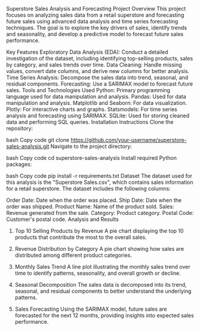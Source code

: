 Superstore Sales Analysis and Forecasting
Project Overview
This project focuses on analyzing sales data from a retail superstore and forecasting future sales using advanced data analysis and time series forecasting techniques. The goal is to explore the key drivers of sales, identify trends and seasonality, and develop a predictive model to forecast future sales performance.

Key Features
Exploratory Data Analysis (EDA): Conduct a detailed investigation of the dataset, including identifying top-selling products, sales by category, and sales trends over time.
Data Cleaning: Handle missing values, convert date columns, and derive new columns for better analysis.
Time Series Analysis: Decompose the sales data into trend, seasonal, and residual components.
Forecasting: Use a SARIMAX model to forecast future sales.
Tools and Technologies Used
Python: Primary programming language used for data manipulation and analysis.
Pandas: Used for data manipulation and analysis.
Matplotlib and Seaborn: For data visualization.
Plotly: For interactive charts and graphs.
Statsmodels: For time series analysis and forecasting using SARIMAX.
SQLite: Used for storing cleaned data and performing SQL queries.
Installation Instructions
Clone the repository:

bash
Copy code
git clone https://github.com/your-username/superstore-sales-analysis.git
Navigate to the project directory:

bash
Copy code
cd superstore-sales-analysis
Install required Python packages:

bash
Copy code
pip install -r requirements.txt
Dataset
The dataset used for this analysis is the "Superstore Sales.csv", which contains sales information for a retail superstore. The dataset includes the following columns:

Order Date: Date when the order was placed.
Ship Date: Date when the order was shipped.
Product Name: Name of the product sold.
Sales: Revenue generated from the sale.
Category: Product category.
Postal Code: Customer's postal code.
Analysis and Results
1. Top 10 Selling Products by Revenue
A pie chart displaying the top 10 products that contribute the most to the overall sales.

2. Revenue Distribution by Category
A pie chart showing how sales are distributed among different product categories.

3. Monthly Sales Trend
A line plot illustrating the monthly sales trend over time to identify patterns, seasonality, and overall growth or decline.

4. Seasonal Decomposition
The sales data is decomposed into its trend, seasonal, and residual components to better understand the underlying patterns.

5. Sales Forecasting
Using the SARIMAX model, future sales are forecasted for the next 12 months, providing insights into expected sales performance.
